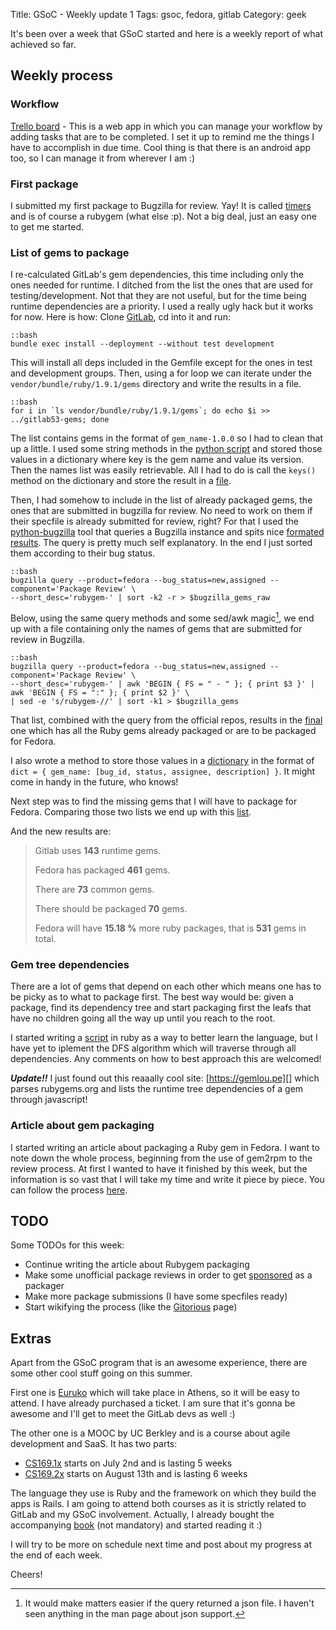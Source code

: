 Title: GSoC - Weekly update 1
Tags: gsoc, fedora, gitlab
Category: geek

It's been over a week that GSoC started and here is a weekly report of what achieved
so far.

## Weekly process

### Workflow
[Trello board][] - This is a web app in which you can manage your workflow by adding
tasks that are to be completed. I set it up to remind me the things I have to accomplish
in due time. Cool thing is that there is an android app too, so I can manage it
from wherever I am :)

### First package
I submitted my first package to Bugzilla for review. Yay! It is called [timers][]
and is of course a rubygem (what else :p). Not a big deal, just an easy one to get
me started.

### List of gems to package
I re-calculated GitLab's gem dependencies, this time including only the ones
needed for runtime. I ditched from the list the ones that are used for testing/development.
Not that they are not useful, but for the time being runtime dependencies
are a priority. I used a really ugly hack but it works for now. Here is how:
Clone [GitLab][], cd into it and run:
  
    ::bash
    bundle exec install --deployment --without test development

This will install all deps included in the Gemfile except for the ones in test and 
development groups. Then, using a for loop we can iterate under the `vendor/bundle/ruby/1.9.1/gems`
directory and write the results in a file.

  
    ::bash
    for i in `ls vendor/bundle/ruby/1.9.1/gems`; do echo $i >> ../gitlab53-gems; done


The list contains gems in the format of `gem_name-1.0.0` so I had to clean that
up a little. I used some string methods in the [python script] and stored those values
in a dictionary where key is the gem name and value its version. Then the names
list was easily retrievable. All I had to do is call the `keys()` method on
the dictionary and store the result in a [file][gitlab53-gems].

Then, I had somehow to include in the list of already packaged gems, the ones that 
are submitted in bugzilla for review. No need to work on them if their specfile
is already submitted for review, right? For that I used the [python-bugzilla][pb]
tool that queries a Bugzilla instance and spits nice [formated results][bz-query].
The query is pretty much self explanatory. In the end I just sorted them according
to their bug status.

    ::bash
    bugzilla query --product=fedora --bug_status=new,assigned --component='Package Review' \
    --short_desc='rubygem-' | sort -k2 -r > $bugzilla_gems_raw

Below, using the same query methods and some sed/awk magic[^json], we end up with a file
containing only the names of gems that are submitted for review in Bugzilla.

    ::bash
    bugzilla query --product=fedora --bug_status=new,assigned --component='Package Review' \
    --short_desc='rubygem-' | awk 'BEGIN { FS = " - " }; { print $3 }' | awk 'BEGIN { FS = ":" }; { print $2 }' \
    | sed -e 's/rubygem-//' | sort -k1 > $bugzilla_gems

That list, combined with the query from the official repos, results in the [final][]
one which has all the Ruby gems already packaged or are to be packaged for Fedora.

I also wrote a method to store those values in a [dictionary][bz-dict] in the format
of `dict = { gem_name: [bug_id, status, assignee, description] }`. It might come
in handy in the future, who knows!

Next step was to find the missing gems that I will have to package for Fedora.
Comparing those two lists we end up with this [list][missing-gems].

And the new results are:

  > Gitlab uses **143** runtime gems.
  >
  > Fedora has packaged **461** gems.
  >
  > There are **73** common gems.
  >
  > There should be packaged **70** gems.
  >
  > Fedora will have **15.18 %** more ruby packages, that is **531** gems in total.


### Gem tree dependencies
There are a lot of gems that depend on each other which means one has to
be picky as to what to package first. The best way would be: given a package,
find its dependency tree and start packaging first the leafs that have no children
going all the way up until you reach to the root.

I started writing a [script][gemtree] in ruby as a way to better learn the language,
but I have yet to iplement the DFS algorithm which will traverse through all
dependencies. Any comments on how to best approach this are welcomed!

***Update!!*** I just found out this reaaally cool site: [https://gemlou.pe][]
which parses rubygems.org and lists the runtime tree dependencies of a gem through 
javascript!

### Article about gem packaging
I started writing an article about packaging a Ruby gem in Fedora. I want to
note down the whole process, beginning from the use of gem2rpm to the review process.
At first I wanted to have it finished by this week, but the information is so vast
that I will take my time and write it piece by piece. You can follow the process [here][draft].

## TODO

Some TODOs for this week:

- Continue writing the article about Rubygem packaging
- Make some unofficial package reviews in order to get [sponsored][] as a packager
- Make more package submissions (I have some specfiles ready)
- Start wikifying the process (like the [Gitorious][] page)

## Extras

Apart from the GSoC program that is an awesome experience, there are some other
cool stuff going on this summer. 

First one is [Euruko][] which will take place in
Athens, so it will be easy to attend. I have already purchased a ticket. I am sure
that it's gonna be awesome and I'll get to meet the GitLab devs as well :)

The other one is a MOOC by UC Berkley and is a course about agile development and SaaS.
It has two parts:

  - [CS169.1x][] starts on July 2nd and is lasting 5 weeks
  - [CS169.2x][] starts on August 13th and is lasting 6 weeks

The language they use is Ruby and the framework on which they build the apps is
Rails. I am going to attend both courses as it is strictly related to GitLab and
my GSoC involvement. Actually, I already bought the accompanying [book][] (not mandatory)
and started reading it :)

I will try to be more on schedule next time and post about my progress at the end
of each week.

Cheers!

[^json]: It would make matters easier if the query returned a json file. I haven't
seen anything in the man page about json support.

[Trello board]: https://trello.com/board/gitlab/51b844202ed21a6735011b25
[timers]: https://bugzilla.redhat.com/show_bug.cgi?id=969877
[GitLab]: https://github.com/gitlabhq/gitlabhq
[python script]: https://github.com/axilleas/fedora/blob/master/gitlab-deps/gemfile.py#L30
[gitlab53-gems]: https://github.com/axilleas/fedora/blob/master/gitlab-deps/rubygems_gitlab
[pb]: https://fedorahosted.org/python-bugzilla/
[bz-query]: https://github.com/axilleas/fedora/blob/master/gitlab-deps/rubygems_bugzilla_raw
[final]: https://github.com/axilleas/fedora/blob/master/gitlab-deps/rubygems_fedora
[bz-dict]: https://github.com/axilleas/fedora/blob/master/gitlab-deps/gemfile.py#L95
[missing-gems]: https://github.com/axilleas/fedora/blob/master/gitlab-deps/rubygems_missing
[gemtree]: https://github.com/axilleas/fedora/tree/master/gitlab-deps/gemtree
[Gitorious]: https://fedoraproject.org/wiki/User:Ktdreyer/Gitorious
[sponsored]: https://fedoraproject.org/wiki/Join_the_package_collection_maintainers#Get_Sponsored
[Euruko]: http://euruko2013.org/
[CS169.1x]: https://www.edx.org/course/uc-berkeley/cs-169-1x/software-service/993
[CS169.2x]: https://www.edx.org/course/uc-berkeley/cs-169-2x/software-service/1005
[book]: http://www.saasbook.info/
[https://gemlou.pe]: https://gemlou.pe
[draft]: https://github.com/axilleas/axilleas.github.io/blob/source/src/posts/en/2013-06-12-fedora-rubygem-packaging.md
